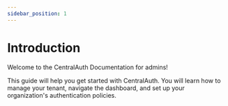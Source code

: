 ```yaml
---
sidebar_position: 1
---
```


# Introduction

Welcome to the CentralAuth Documentation for admins!

This guide will help you get started with CentralAuth. You will learn how to manage your tenant, navigate the dashboard, and set up your organization's authentication policies.